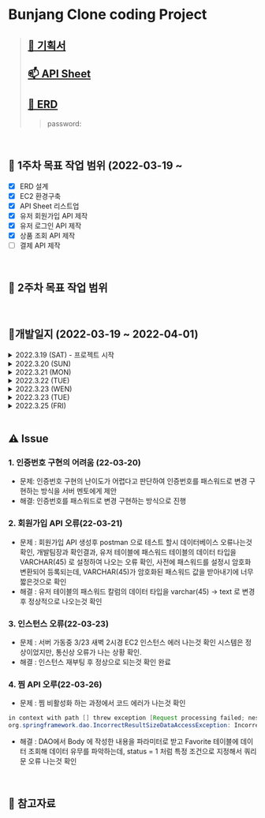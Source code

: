 # Bunjang Clone coding Project 
> ## [🙈 기획서](https://docs.google.com/document/d/1mJEql5gy8jLTYZXEtAzuZwmRtznI321b/edit)
> ## [📫 API Sheet](https://docs.google.com/spreadsheets/d/1saKFspgb7g0NZVLX445RVXS27s1UKaY5/edit#gid=990061567)    
> ## [🧩 ERD]()
>> password:

<br /> 

## 📌 1주차 목표 작업 범위 (2022-03-19 ~ 
- [x] ERD 설계
- [x] EC2 환경구축
- [x] API Sheet 리스트업
- [x] 유저 회원가입 API 제작
- [x] 유저 로그인 API 제작
- [x] 상품 조회 API 제작
- [ ] 결제 API 제작

<br /> 

## 📌 2주차 목표 작업 범위

<br /> 

## 📝개발일지 (2022-03-19 ~ 2022-04-01)
<details> 
<summary> 2022.3.19 (SAT) - 프로젝트 시작 </summary>
<div markdown="1">
 
 > 
  - 기획서 작성
  - EC2 서버 구축
  - RDS 구축
  - dev(localhost)/prod 폴더 나누어서 서브 도메인 적용
  - 마일로와 ERD 설계
 
</div>
</details>


<details> 
<summary> 2022.3.20 (SUN) </summary>
<div markdown="1">
 
 > 
  - 마일로와 ERD 설계
  - API 명세서 작성(리스트만 작성)
  - 회원가입 API 작성(50%)
</div>
</details>

<details> 
<summary> 2022.3.21 (MON) </summary>
<div markdown="1">
 
 > 
  - API 명세서 작성(완성된 API 업데이트)
  - 회원가입 API 작성(100%)
  - 로그인 API (100%) 
</div>
</details>

<details> 
<summary> 2022.3.22 (TUE) </summary>
<div markdown="1">
 
 > 
  - API 명세서 작성(리스트만 작성)
  - validation 처리 작성(화원가입, 로그인 API 관련 처리 but 정규식은 아직 안함)
  - 개발팀장 피드백
  - 회원가입, 로그인 API 서버에 업로드
</div>
</details>

<details> 
<summary> 2022.3.23 (WEN) </summary>
<div markdown="1">
 
 > 
  - 마일로가 작성한 API 서버에 반영(상품검색어 기준 조회, 상품카테고리 기준 조회)
  - 회원 MyPage API 작성 완료 (100%)
  - 서버 인스턴스 에러 발생 확인후 조치 완료
</div>
</details>

<details> 
<summary> 2022.3.23 (TUE) </summary>
<div markdown="1">
 
 > 
  - 마일로가 작성한 API 서버에 반영(상품상세조회, 메인페이지 API)
  - 회원 MyPage API 작성 완료 (100%)
  - 회원 성별, 핸드폰번호, 생년월일 수정 총 3개 API 작성(50%)
</div>
</details>

<details> 
<summary> 2022.3.25 (FRI) </summary>
<div markdown="1">
 
 > 
  - 회원 성별, 핸드폰번호, 생년월일 수정 총 3개 API 작성완료(100%)
</div>
</details>

<br /> 

## ⚠ Issue
### 1. 인증번호 구현의 어려움 (22-03-20)
- 문제: 인증번호 구현의 난이도가 어렵다고 판단하여 인증번호를 패스워드로 변경 구현하는 방식을 서버 멘토에게 제안
- 해결: 인증번호를 패스워드로 변경 구현하는 방식으로 진행

### 2. 회원가입 API 오류(22-03-21)
- 문제 : 회원가입 API 생성후 postman 으로 테스트 할시 데이터베이스 오류나는것확인, 개발팀장과 확인결과, 유저 테이블에 패스워드 테이블의 데이터 타입을 VARCHAR(45) 로 설정하여 나오는 오류 확인, 사전에 패스워드를 설정시 암호화 변환되어 등록되는데,  VARCHAR(45)가 암호화된 패스워드 값을 받아내기에 너무 짧은것으로 확인 
- 해결 : 유저 테이블의 패스워드 칼럼의 데이터 타입을 varchar(45) -> text 로 변경후 정상적으로 나오는것 확인

### 3. 인스턴스 오류(22-03-23)
- 문제 : 서버 가동중 3/23 새벽 2시경 EC2 인스턴스 에러 나는것 확인 시스템은 정상이었지만, 통신상 오류가 나는 상황 확인.
- 해결 : 인스턴스 재부팅 후 정상으로 되는것 확인 완료


### 4. 찜 API 오루(22-03-26)
- 문제 : 찜 비활성화 하는 과정에서 코드 에러가 나는것 확인
``` JAVA
in context with path [] threw exception [Request processing failed; nested exception is org.springframework.dao.IncorrectResultSizeDataAccessException: Incorrect result size: expected 1, actual 2] with root cause]- Servlet.service() for servlet [dispatcherServlet] in context with path [] threw exception [Request processing failed; nested exception is org.springframework.dao.IncorrectResultSizeDataAccessException: Incorrect result size: expected 1, actual 2] with root cause
org.springframework.dao.IncorrectResultSizeDataAccessException: Incorrect result size: expected 1, actual 2
```
- 해결 : DAO에서 Body 에 작성한 내용을 파라미터로 받고 Favorite 테이블에 데이터 조회해 데이터 유무를 파악하는데, status = 1 처럼 특정 조건으로 지정해서 쿼리문 오류 나는것 확인
<br /> 

## 🚀 참고자료



